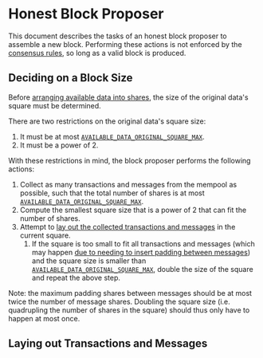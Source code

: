 # Honest Block Proposer

<!-- toc -->

This document describes the tasks of an honest block proposer to assemble a new block. Performing these actions is not enforced by the [consensus rules](./consensus.md), so long as a valid block is produced.

## Deciding on a Block Size

Before [arranging available data into shares](./data_structures.md#arranging-available-data-into-shares), the size of the original data's square must be determined.

There are two restrictions on the original data's square size:

1. It must be at most [`AVAILABLE_DATA_ORIGINAL_SQUARE_MAX`](./consensus.md#constants).
1. It must be a power of 2.

With these restrictions in mind, the block proposer performs the following actions:

1. Collect as many transactions and messages from the mempool as possible, such that the total number of shares is at most [`AVAILABLE_DATA_ORIGINAL_SQUARE_MAX`](./consensus.md#constants).
1. Compute the smallest square size that is a power of 2 that can fit the number of shares.
1. Attempt to [lay out the collected transactions and messages](#laying-out-transactions-and-messages) in the current square.
    1. If the square is too small to fit all transactions and messages (which may happen [due to needing to insert padding between messages](../rationale/message_block_layout.md)) and the square size is smaller than [`AVAILABLE_DATA_ORIGINAL_SQUARE_MAX`](./consensus.md#constants), double the size of the square and repeat the above step.

Note: the maximum padding shares between messages should be at most twice the number of message shares. Doubling the square size (i.e. quadrupling the number of shares in the square) should thus only have to happen at most once.

## Laying out Transactions and Messages
